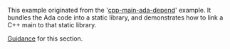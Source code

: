 This example originated from the '[cpp-main-ada-depend]' example. It bundles the Ada code into a static library, and demonstrates how to link a C++ main to that static library.

[Guidance] for this section.

[cpp-main-ada-depend]: https://github.com/dksmiffs/gnatmake-examples/tree/master/cpp-main-ada-depend
[Guidance]: https://stackoverflow.com/a/40873379
